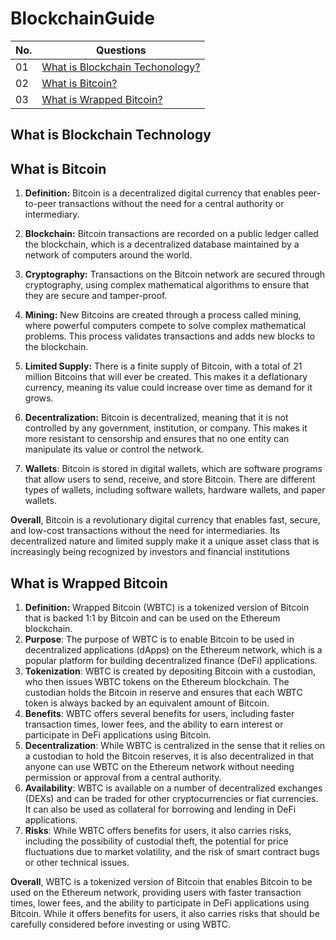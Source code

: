 # BlockchainGuide

| No. | Questions                                                                                    |
| --- | -------------------------------------------------------------------------------------------- |
| 01  | [What is Blockchain Techonology?](#what-is-blockchain-technology)                                                   |
| 02  | [What is Bitcoin?](#what-is-bitcoin)                                                   |
| 03  | [What is Wrapped Bitcoin?](#what-is-wrapped-bitcoin)                                                   |


## What is Blockchain Technology
## What is Bitcoin
1. **Definition:** Bitcoin is a decentralized digital currency that enables peer-to-peer transactions without the need for a central authority or intermediary.

2. **Blockchain:** Bitcoin transactions are recorded on a public ledger called the blockchain, which is a decentralized database maintained by a network of computers around the world.

3. **Cryptography:** Transactions on the Bitcoin network are secured through cryptography, using complex mathematical algorithms to ensure that they are secure and tamper-proof.

4. **Mining:** New Bitcoins are created through a process called mining, where powerful computers compete to solve complex mathematical problems. This process validates transactions and adds new blocks to the blockchain.

5. **Limited Supply:** There is a finite supply of Bitcoin, with a total of 21 million Bitcoins that will ever be created. This makes it a deflationary currency, meaning its value could increase over time as demand for it grows.

6. **Decentralization:** Bitcoin is decentralized, meaning that it is not controlled by any government, institution, or company. This makes it more resistant to censorship and ensures that no one entity can manipulate its value or control the network.

7. **Wallets**: Bitcoin is stored in digital wallets, which are software programs that allow users to send, receive, and store Bitcoin. There are different types of wallets, including software wallets, hardware wallets, and paper wallets.

**Overall**, Bitcoin is a revolutionary digital currency that enables fast, secure, and low-cost transactions without the need for intermediaries. Its decentralized nature and limited supply make it a unique asset class that is increasingly being recognized by investors and financial institutions

## What is Wrapped Bitcoin
1. **Definition:** Wrapped Bitcoin (WBTC) is a tokenized version of Bitcoin that is backed 1:1 by Bitcoin and can be used on the Ethereum blockchain.
2. **Purpose**: The purpose of WBTC is to enable Bitcoin to be used in decentralized applications (dApps) on the Ethereum network, which is a popular platform for building decentralized finance (DeFi) applications.
3. **Tokenization**: WBTC is created by depositing Bitcoin with a custodian, who then issues WBTC tokens on the Ethereum blockchain. The custodian holds the Bitcoin in reserve and ensures that each WBTC token is always backed by an equivalent amount of Bitcoin.
4. **Benefits**: WBTC offers several benefits for users, including faster transaction times, lower fees, and the ability to earn interest or participate in DeFi applications using Bitcoin.
5. **Decentralization**: While WBTC is centralized in the sense that it relies on a custodian to hold the Bitcoin reserves, it is also decentralized in that anyone can use WBTC on the Ethereum network without needing permission or approval from a central authority.
6. **Availability**: WBTC is available on a number of decentralized exchanges (DEXs) and can be traded for other cryptocurrencies or fiat currencies. It can also be used as collateral for borrowing and lending in DeFi applications.
7. **Risks**: While WBTC offers benefits for users, it also carries risks, including the possibility of custodial theft, the potential for price fluctuations due to market volatility, and the risk of smart contract bugs or other technical issues.

**Overall**, WBTC is a tokenized version of Bitcoin that enables Bitcoin to be used on the Ethereum network, providing users with faster transaction times, lower fees, and the ability to participate in DeFi applications using Bitcoin. While it offers benefits for users, it also carries risks that should be carefully considered before investing or using WBTC.
